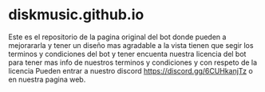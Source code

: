 # diskmusic.github.io
Este es el repositorio de la pagina original del bot donde pueden a mejorararla y tener un diseño mas agradable a la vista 
tienen que segir los terminos y condiciones del bot y tener encuenta nuestra licencia del bot 
para tener mas info de nuestros terminos y condiciones y con respeto de la licencia 
Pueden entrar a nuestro discord https://discord.gg/6CUHkanjTz
o en nuestra pagina web.
